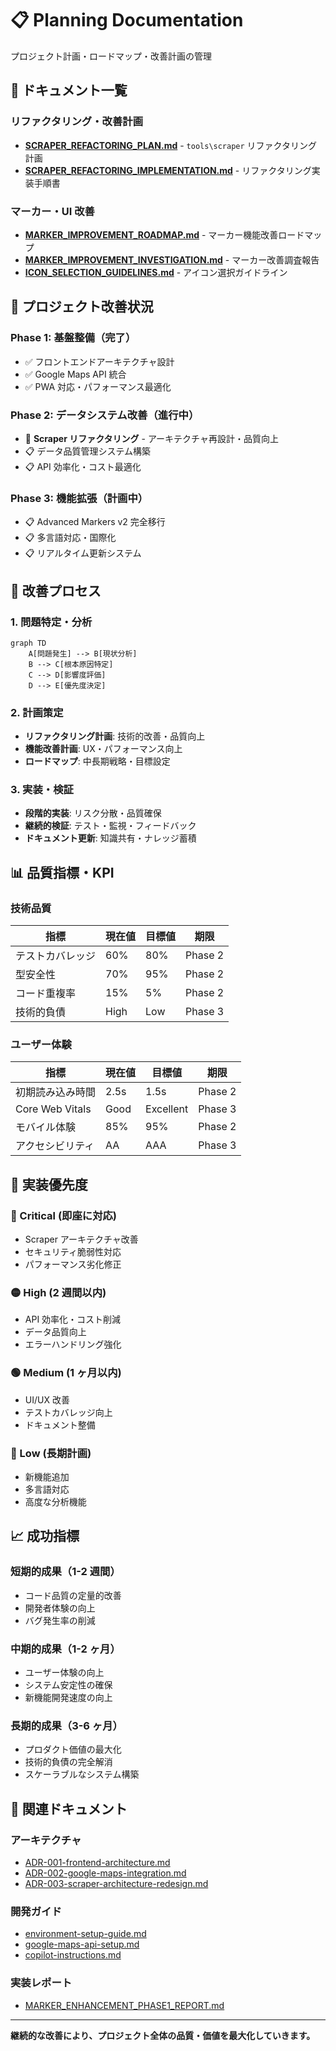 # 📋 Planning Documentation

プロジェクト計画・ロードマップ・改善計画の管理

## 📁 ドキュメント一覧

### リファクタリング・改善計画

- **[SCRAPER_REFACTORING_PLAN.md](./SCRAPER_REFACTORING_PLAN.md)** - `tools\scraper` リファクタリング計画
- **[SCRAPER_REFACTORING_IMPLEMENTATION.md](./SCRAPER_REFACTORING_IMPLEMENTATION.md)** - リファクタリング実装手順書

### マーカー・UI 改善

- **[MARKER_IMPROVEMENT_ROADMAP.md](./MARKER_IMPROVEMENT_ROADMAP.md)** - マーカー機能改善ロードマップ
- **[MARKER_IMPROVEMENT_INVESTIGATION.md](./MARKER_IMPROVEMENT_INVESTIGATION.md)** - マーカー改善調査報告
- **[ICON_SELECTION_GUIDELINES.md](./ICON_SELECTION_GUIDELINES.md)** - アイコン選択ガイドライン

## 🎯 プロジェクト改善状況

### Phase 1: 基盤整備（完了）

- ✅ フロントエンドアーキテクチャ設計
- ✅ Google Maps API 統合
- ✅ PWA 対応・パフォーマンス最適化

### Phase 2: データシステム改善（進行中）

- 🚧 **Scraper リファクタリング** - アーキテクチャ再設計・品質向上
- 📋 データ品質管理システム構築
- 📋 API 効率化・コスト最適化

### Phase 3: 機能拡張（計画中）

- 📋 Advanced Markers v2 完全移行
- 📋 多言語対応・国際化
- 📋 リアルタイム更新システム

## 🔧 改善プロセス

### 1. 問題特定・分析

```mermaid
graph TD
    A[問題発生] --> B[現状分析]
    B --> C[根本原因特定]
    C --> D[影響度評価]
    D --> E[優先度決定]
```

### 2. 計画策定

- **リファクタリング計画**: 技術的改善・品質向上
- **機能改善計画**: UX・パフォーマンス向上
- **ロードマップ**: 中長期戦略・目標設定

### 3. 実装・検証

- **段階的実装**: リスク分散・品質確保
- **継続的検証**: テスト・監視・フィードバック
- **ドキュメント更新**: 知識共有・ナレッジ蓄積

## 📊 品質指標・KPI

### 技術品質

| 指標             | 現在値 | 目標値 | 期限    |
| ---------------- | ------ | ------ | ------- |
| テストカバレッジ | 60%    | 80%    | Phase 2 |
| 型安全性         | 70%    | 95%    | Phase 2 |
| コード重複率     | 15%    | 5%     | Phase 2 |
| 技術的負債       | High   | Low    | Phase 3 |

### ユーザー体験

| 指標             | 現在値 | 目標値    | 期限    |
| ---------------- | ------ | --------- | ------- |
| 初期読み込み時間 | 2.5s   | 1.5s      | Phase 2 |
| Core Web Vitals  | Good   | Excellent | Phase 3 |
| モバイル体験     | 85%    | 95%       | Phase 2 |
| アクセシビリティ | AA     | AAA       | Phase 3 |

## 🚀 実装優先度

### 🔴 Critical (即座に対応)

- Scraper アーキテクチャ改善
- セキュリティ脆弱性対応
- パフォーマンス劣化修正

### 🟡 High (2 週間以内)

- API 効率化・コスト削減
- データ品質向上
- エラーハンドリング強化

### 🟢 Medium (1 ヶ月以内)

- UI/UX 改善
- テストカバレッジ向上
- ドキュメント整備

### 🔵 Low (長期計画)

- 新機能追加
- 多言語対応
- 高度な分析機能

## 📈 成功指標

### 短期的成果（1-2 週間）

- コード品質の定量的改善
- 開発者体験の向上
- バグ発生率の削減

### 中期的成果（1-2 ヶ月）

- ユーザー体験の向上
- システム安定性の確保
- 新機能開発速度の向上

### 長期的成果（3-6 ヶ月）

- プロダクト価値の最大化
- 技術的負債の完全解消
- スケーラブルなシステム構築

## 🔗 関連ドキュメント

### アーキテクチャ

- [ADR-001-frontend-architecture.md](../architecture/ADR-001-frontend-architecture.md)
- [ADR-002-google-maps-integration.md](../architecture/ADR-002-google-maps-integration.md)
- [ADR-003-scraper-architecture-redesign.md](../architecture/ADR-003-scraper-architecture-redesign.md)

### 開発ガイド

- [environment-setup-guide.md](../development/environment-setup-guide.md)
- [google-maps-api-setup.md](../development/google-maps-api-setup.md)
- [copilot-instructions.md](../development/copilot-instructions.md)

### 実装レポート

- [MARKER_ENHANCEMENT_PHASE1_REPORT.md](../reports/MARKER_ENHANCEMENT_PHASE1_REPORT.md)

---

**継続的な改善により、プロジェクト全体の品質・価値を最大化していきます。**
